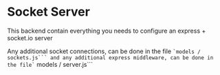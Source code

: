 # Socket Server

This backend contain everything you needs to configure an express + socket.io server

Any additional socket connections, can be done in the file `` `models / sockets.js``` and any additional express middleware, can be done in the file` `` models / server.js```
